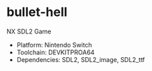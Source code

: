 # bullet-hell
NX SDL2 Game

- Platform: Nintendo Switch
- Toolchain: DEVKITPROA64
- Dependencies: SDL2, SDL2_image, SDL2_ttf

